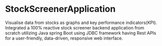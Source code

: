 # StockScreenerApplication
Visualise data from stocks as graphs and key performance indicators(KPI). Integrated a 100% reactive stock screener backend application from scratch utilizing  Java spring Boot using JDBC framework having Rest APIs for a user-friendly, data-driven,  responsive web interface.
